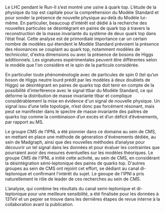 Le LHC pendant le Run-II s’est montré une usine à quark top. L’étude de la physique du top est capitale pour la compréhension du Modèle Standard et pour sonder la présence de nouvelle physique au-delà du Modèle lui-même. En particulier, beaucoup d'intérêt est dédié à la recherche des nouvelles particules se désintégrant en paires de quark top à travers la reconstruction de la masse invariante du système de deux quark top dans l’état final.
Cette analyse est de primordiale importance car un certain nombre de modèles qui étendent le Modèle Standard prévoient la présence des résonances se couplant au quark top, notamment modèles de technicolor, d'extra dimensions ou avec la présence de bosons de Higgs additionnels. Les signatures expérimentales peuvent être différentes selon le modèle que l'on considère et le spin de la particule considérée. 

En particulier toute phénoménologie avec de particules de spin 0 (tel qu’un boson de Higgs neutre lourd prédit par les modèles à deux doublets de Higgs) se désintégrant en paires de quarks top doit tenir en compte de la possibilité d’interférence avec le signal ttbar du Modèle Standard, ce qui déforme la distribution de masse invariante ttbar et complique considérablement la mise en évidence d'un signal de nouvelle physique. Un signal issu d’une telle topologie, n’est donc pas forcément résonant, mais peut se manifester dans le spectre de masse invariante des paitres de quarks top comme la combinaison d’un excès et d’un déficit d’événements, par rapport au MS. 

Le groupe CMS de l’IPNL a été pionnier dans ce domaine au sein de CMS, en mettant en place une méthode de géneration d'événements dédiée, au sein de Madgraph, ainsi que des nouvelles méthodes d’analyse pour découvrir un tel signal dans les données et pour évaluer les contraintes que pourraient avoir des mesures éventuelles sur les modèles théoriques. Le groupe CMS de l'IPNL a initié cette activité, au sein de CMS, en considérant la désintégration sémi-leptonique des paires de quarks top. D'autres groupes au sein de CMS ont rejoint cet effort, se dédiant au canal di-leptonique et confirmant l'intérêt du sujet. Le geoupe de l'IPNl a pris naturellement le rôle de leader de ces recherches au sein de CMS.

L’analyse, qui combine les résultats du canal semi-leptonique et di-leptonique pour une meilleure sensibilité, a été finalisée pour les données à 13TeV et un pepier se trouve dans les dernières étapes de revue interne à la collaboration avant la publication. 



